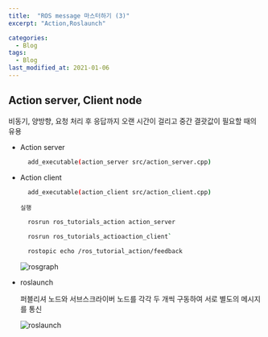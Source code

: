 ```yaml
---
title:  "ROS message 마스터하기 (3)"
excerpt: "Action,Roslaunch"

categories:
  - Blog
tags:
  - Blog
last_modified_at: 2021-01-06
---
```


## Action server, Client node

비동기, 양방향, 요청 처리 후 응답까지 오랜 시간이 걸리고 중간 결괏값이 필요할 때의 유용

* Action server
  ```bash
    add_executable(action_server src/action_server.cpp)
  ```
    <script src="https://gist.github.com/ericalife/ea57a1fc004ddc1248266b779eb42b24.js"></script>

* Action client
  ```bash
    add_executable(action_client src/action_client.cpp)
  ```
    <script src="https://gist.github.com/ericalife/315cc5ca7f298481c6a40a0e2df4a41b.js"></script>


  `실행`
  ```bash
    rosrun ros_tutorials_action action_server

    rosrun ros_tutorials_actioaction_client`

    rostopic echo /ros_tutorial_action/feedback

  ```
  ![rosgraph](https://user-images.githubusercontent.com/76676102/103625540-773ea580-4f7e-11eb-9ab8-34c6f6c39783.png)

* roslaunch
    
    퍼블리셔 노드와 서브스크라이버 노드를 각각 두 개씩 구동하여 서로 별도의 메시지를 통신

    <script src="https://gist.github.com/ericalife/be3c09264baa7f9bd147872ec62b7449.js"></script>

    ![roslaunch](https://user-images.githubusercontent.com/76676102/103628877-f1712900-4f82-11eb-8dcf-ffcdf73815e3.png)

